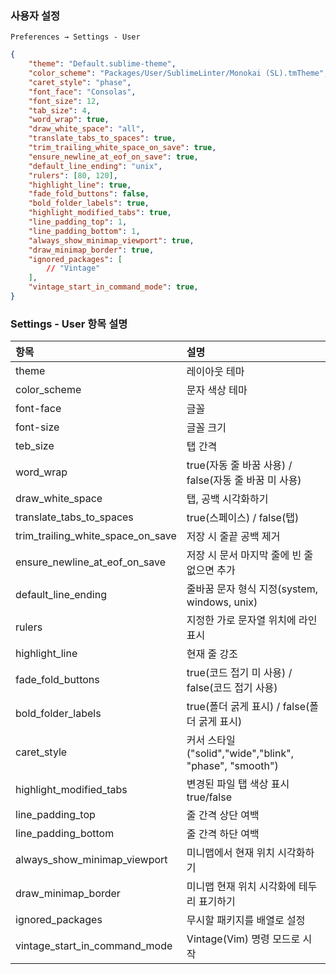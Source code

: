 ### 사용자 설정
`Preferences → Settings - User`
```json
{
    "theme": "Default.sublime-theme",
    "color_scheme": "Packages/User/SublimeLinter/Monokai (SL).tmTheme",
    "caret_style": "phase",
    "font_face": "Consolas",
    "font_size": 12,
    "tab_size": 4,
    "word_wrap": true,
    "draw_white_space": "all",
    "translate_tabs_to_spaces": true,
    "trim_trailing_white_space_on_save": true,
    "ensure_newline_at_eof_on_save": true,
    "default_line_ending": "unix",
    "rulers": [80, 120],
    "highlight_line": true,
    "fade_fold_buttons": false,
    "bold_folder_labels": true,
    "highlight_modified_tabs": true,
    "line_padding_top": 1,
    "line_padding_bottom": 1,
    "always_show_minimap_viewport": true,
    "draw_minimap_border": true,
    "ignored_packages": [
        // "Vintage"
    ],
    "vintage_start_in_command_mode": true,
}
```

### Settings - User 항목 설명
| 항목 | 설명 |
| :--- | :--- |
| theme | 레이아웃 테마 |
| color_scheme | 문자 색상 테마 |
| font-face | 글꼴 |
| font-size | 글꼴 크기 |
| teb_size | 탭 간격 |
| word_wrap | true(자동 줄 바꿈 사용) / false(자동 줄 바꿈 미 사용) |
| draw_white_space | 탭, 공백 시각화하기 |
| translate_tabs_to_spaces | true(스페이스) / false(탭) |
| trim_trailing_white_space_on_save | 저장 시 줄끝 공백 제거 |
| ensure_newline_at_eof_on_save | 저장 시 문서 마지막 줄에 빈 줄없으면 추가 |
| default_line_ending | 줄바꿈 문자 형식 지정(system, windows, unix) |
| rulers | 지정한 가로 문자열 위치에 라인 표시 |
| highlight_line | 현재 줄 강조 |
| fade_fold_buttons | true(코드 접기 미 사용) / false(코드 접기 사용) |
| bold_folder_labels | true(폴더 굵게 표시) / false(폴더 굵게 표시) |
| caret_style | 커서 스타일("solid","wide","blink", "phase", "smooth") |
| highlight_modified_tabs | 변경된 파일 탭 색상 표시 true/false |
| line_padding_top | 줄 간격 상단 여백 |
| line_padding_bottom | 줄 간격 하단 여백 |
| always_show_minimap_viewport | 미니맵에서 현재 위치 시각화하기 |
| draw_minimap_border | 미니맵 현재 위치 시각화에 테두리 표기하기 |
| ignored_packages | 무시할 패키지를 배열로 설정 |
| vintage_start_in_command_mode | Vintage(Vim) 명령 모드로 시작 |
